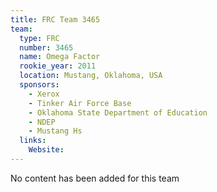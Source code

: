 ```yaml
---
title: FRC Team 3465
team:
  type: FRC
  number: 3465
  name: Omega Factor
  rookie_year: 2011
  location: Mustang, Oklahoma, USA
  sponsors:
    - Xerox
    - Tinker Air Force Base
    - Oklahoma State Department of Education
    - NDEP
    - Mustang Hs
  links:
    Website: 
---
```

No content has been added for this team